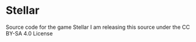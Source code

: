 # Stellar
Source code for the game Stellar
I am releasing this source under the CC BY-SA 4.0 License

